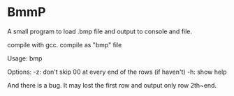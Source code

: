 # BmmP
A small program to load .bmp file and output to console and file.

compile with gcc.
compile as "bmp" file

Usage:
  bmp <options> <files>

Options:
  -z: don't skip 00 at every end of the rows (if haven't)
  -h: show help

And there is a bug. It may lost the first row and output only row 2th~end.
